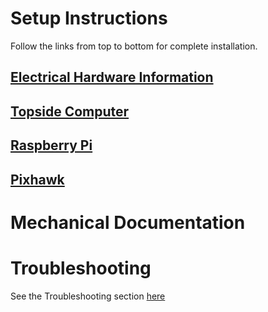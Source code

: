 # Setup Instructions
Follow the links from top to bottom for complete installation.
## [Electrical Hardware Information](https://github.com/chachmu/SwimmingSwarm/blob/master/Documentation/ElectricalHardware.md)
## [Topside Computer](https://github.com/chachmu/SwimmingSwarm/blob/master/Documentation/TopsideComputer.md)
## [Raspberry Pi](https://github.com/chachmu/SwimmingSwarm/blob/master/Documentation/RaspberryPi.md)
## [Pixhawk](https://github.com/chachmu/SwimmingSwarm/blob/master/Documentation/Pixhawk.md)


# Mechanical Documentation 

# Troubleshooting
See the Troubleshooting section [here](https://github.com/chachmu/SwimmingSwarm/blob/master/Documentation/Troubleshooting.md)

